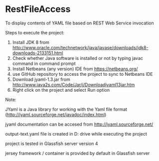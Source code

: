 RestFileAccess
==============

To display contents of YAML file based on REST Web Service invocation

Steps to execute the project:

1) Install JDK 8 from http://www.oracle.com/technetwork/java/javase/downloads/jdk8-downloads-2133151.html
2) Check whether Java software is installed or not by typing javac command in command prompt
3) Install Netbeans (any version) IDE from https://netbeans.org/	
4) use GitHub repository to access the project to sync to Netbeans IDE
5) Download jyaml-1.3.jar from http://www.java2s.com/Code/Jar/j/Downloadjyaml13jar.htm
5) Right click on the project and select Run option

Note: 

JYaml is a Java library for working with the Yaml file format (http://jyaml.sourceforge.net/javadoc/index.html)

jyaml documentation can be accesed from http://jyaml.sourceforge.net/

output-text.yaml file is created in D: drive while executing the project

project is tested in Glassfish server version 4

jersey framework / container is provided by default in Glassfish server
